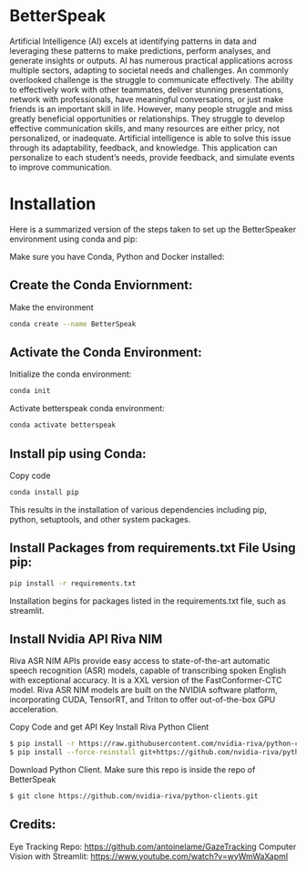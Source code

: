 # BetterSpeak

Artificial Intelligence (AI) excels at identifying patterns in data and leveraging these patterns to make predictions, perform analyses, and generate insights or outputs. AI has numerous practical applications across multiple sectors, adapting to societal needs and challenges. An commonly overlooked challenge is the struggle to communicate effectively. The ability to effectively work with other teammates, deliver stunning presentations, network with professionals, have meaningful conversations, or just make friends is an important skill in life. However, many people struggle and miss greatly beneficial opportunities or relationships. They struggle to develop effective communication skills, and many resources are either pricy, not personalized, or inadequate. Artificial intelligence is able to solve this issue through its adaptability, feedback, and knowledge. This application can personalize to each student’s needs, provide feedback, and simulate events to improve communication.



# Installation
Here is a summarized version of the steps taken to set up the BetterSpeaker environment using conda and pip:


Make sure you have Conda, Python and Docker installed:
## Create the Conda Enviornment:
Make the environment
```bash
conda create --name BetterSpeak
```
## Activate the Conda Environment:

Initialize the conda environment:
```bash
conda init
```

Activate betterspeak conda environment:
```bash
conda activate betterspeak
```

## Install pip using Conda:

Copy code
``` bash
conda install pip
```
This results in the installation of various dependencies including pip, python, setuptools, and other system packages.

## Install Packages from requirements.txt File Using pip:

```bash
pip install -r requirements.txt
```

Installation begins for packages listed in the requirements.txt file, such as streamlit.

## Install Nvidia API Riva NIM

Riva ASR NIM APIs provide easy access to state-of-the-art automatic speech recognition (ASR) models, capable of transcribing spoken English with exceptional accuracy. It is a XXL version of the FastConformer-CTC model. Riva ASR NIM models are built on the NVIDIA software platform, incorporating CUDA, TensorRT, and Triton to offer out-of-the-box GPU acceleration.

Copy Code and get API Key
Install Riva Python Client
```bash
$ pip install -r https://raw.githubusercontent.com/nvidia-riva/python-clients/main/requirements.txt
$ pip install --force-reinstall git+https://github.com/nvidia-riva/python-clients.git
```

Download Python Client. Make sure this repo is inside the repo of BetterSpeak
```bash
$ git clone https://github.com/nvidia-riva/python-clients.git
```

## Credits:

Eye Tracking Repo: https://github.com/antoinelame/GazeTracking
Computer Vision with Streamlit: https://www.youtube.com/watch?v=wyWmWaXapmI


